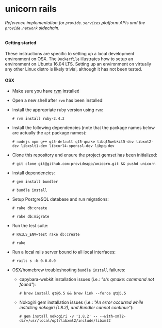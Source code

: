 # unicorn rails

###### *Reference implementation for `provide.services` platform APIs and the `provide.network` sidechain.*

#### Getting started

These instructions are specific to setting up a local development environment on OSX. The `Dockerfile` illustrates how to setup an environment on Ubuntu 16.04 LTS. Setting up an environment on virtually any other Linux distro is likely trivial, although it has not been tested.

#### OSX

- Make sure you have [rvm](https://rvm.io/rvm/install) installed

- Open a new shell after `rvm` has been installed

- Install the appropriate ruby version using `rvm`:

  `# rvm install ruby-2.4.2`

- Install the following dependencies (note that the package names below are actually the `apt` package names):

  `# nodejs npm g++ qt5-default qt5-qmake libqt5webkit5-dev libxml2-dev libxslt1-dev libcurl4-openssl-dev libpq-dev`

- Clone this repository and ensure the project gemset has been initialized:

  `# git clone git@github.com:provideapp/unicorn.git && pushd unicorn`

- Install dependencies:

  `# gem install bundler`

  `# bundle install`

- Setup PostgreSQL database and run migrations:

  `# rake db:create`

  `# rake db:migrate`

- Run the test suite:

  `# RAILS_ENV=test rake db:create`

  `# rake`

- Run a local rails server bound to all local interfaces:

  `# rails s -b 0.0.0.0`

- OSX/homebrew troubleshooting `bundle install` failures:

  - capybara-webkit installation issues (i.e.: *"sh: qmake: command not found"*):

    `# brew install qt@5.5 && brew link --force qt@5.5`

  - Nokogiri gem installation issues (i.e.: *"An error occurred while installing nokogiri (1.8.2), and Bundler cannot continue"*):

    `# gem install nokogiri -v '1.8.2' -- --with-xml2-dir=/usr/local/opt/libxml2/include/libxml2`
